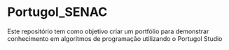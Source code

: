 # Portugol_SENAC
Este repositório tem como objetivo criar um portfólio para demonstrar conhecimento em algoritmos de programação utilizando o Portugol Studio

